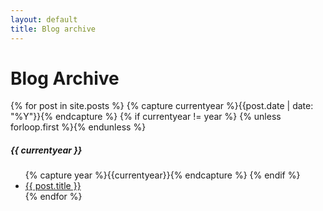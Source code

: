 ```yaml
---
layout: default
title: Blog archive
---
```

<div class="page-content wc-container">
  <h1>Blog Archive</h1>  
  {% for post in site.posts %}
  	{% capture currentyear %}{{post.date | date: "%Y"}}{% endcapture %}
  	{% if currentyear != year %}
    	{% unless forloop.first %}</ul>{% endunless %}
    	<h5>{{ currentyear }}</h5>
    	<ul class="posts">
    	{% capture year %}{{currentyear}}{% endcapture %} 
  	{% endif %}
    <li><a href="{{ post.url | prepend: site.baseurl }}">{{ post.title }}</a></li>
  {% endfor %}
